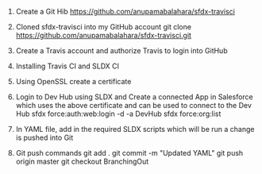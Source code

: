 1. Create a Git Hib
https://github.com/anupamabalahara/sfdx-travisci

2. Cloned sfdx-travisci into my GitHub account
git clone https://github.com/anupamabalahara/sfdx-travisci.git

3. Create a Travis account and authorize Travis to login into GitHub

4. Installing Travis CI and SLDX CI

5. Using OpenSSL create a certificate

6. Login to Dev Hub using SLDX and Create a connected App in Salesforce which uses the above certificate and can be used to connect to the Dev Hub
sfdx force:auth:web:login -d -a DevHub
sfdx force:org:list

7. In YAML file, add in the required SLDX scripts which will be run a change is pushed into Git

8. Git push commands 
git add .
git commit -m "Updated YAML"
git push origin master
git checkout BranchingOut


